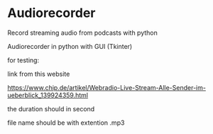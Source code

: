 # Audiorecorder
Record streaming audio from podcasts with python

Audiorecorder in python with GUI (Tkinter) 

for testing:

link from this website
 
https://www.chip.de/artikel/Webradio-Live-Stream-Alle-Sender-im-ueberblick_139924359.html

the duration should in second

file name should be with extention .mp3

